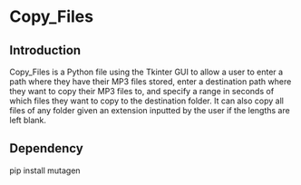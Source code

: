 # Copy_Files

## Introduction
Copy_Files is a Python file using the Tkinter GUI to allow a user to enter a path where they have their MP3 files stored, enter a destination path where they want to copy their MP3 files to, and specify a range in seconds of which files they want to copy to the destination folder. It can also copy all files of any folder given an extension inputted by the user if the lengths are left blank.

## Dependency
pip install mutagen
